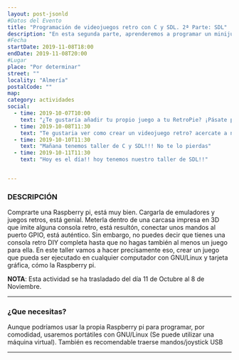 ```yaml
---
layout: post-jsonld
#Datos del Evento
title: "Programación de videojuegos retro con C y SDL. 2ª Parte: SDL"
description: "En esta segunda parte, aprenderemos a programar un minijuego con C y SDL, aptos para ejecutarse en una Raspberry Pi"
#Fecha
startDate: 2019-11-08T18:00
endDate: 2019-11-08T20:00
#Lugar
place: "Por determinar"
street: ""
locality: "Almería"
postalCode: ""
map: 
category: actividades
social:
  - time: 2019-10-07T10:00
    text: "¿Te gustaría añadir tu propio juego a tu RetroPie? ¡Pásate por nuestros talleres!"
  - time: 2019-10-08T11:30
    text: "Te gustaria ver como crear un videojuego retro? acercate a nuestros talleres!!"
  - time: 2019-10-10T11:30
    text: "Mañana tenemos taller de C y SDL!!! No te lo pierdas"
  - time: 2019-10-11T11:30
    text: "Hoy es el día!! hoy tenemos nuestro taller de SDL!!"


---
```



### DESCRIPCIÓN

Comprarte una Raspberry pi, está muy bien. Cargarla de emuladores y juegos retros, está genial. Meterla dentro de una carcasa impresa en 3D que imite alguna consola retro, está resultón, conectar unos mandos al puerto GPIO, está auténtico. Sin embargo, no puedes decir que tienes una consola retro DIY completa hasta que no hagas también al menos un juego para ella. En este taller vamos a hacer precísamente eso, crear un juego que pueda ser ejecutado en cualquier computador con GNU/Linux y tarjeta gráfica, cómo la Raspberry pi.

**NOTA**: Esta actividad se ha trasladado del día 11 de Octubre al 8 de Noviembre.

---

### ¿Que necesitas?

Aunque podríamos usar la propia Raspberry pi para programar, por comodidad, usaremos portátiles con GNU/Linux (Se puede utilizar una máquina virtual).
También es recomendable traerse mandos/joystick USB

---

